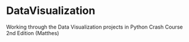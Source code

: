 # DataVisualization
Working through the Data Visualization projects in Python Crash Course 2nd Edition (Matthes)
